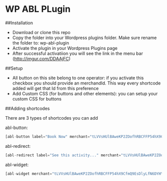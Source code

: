 # WP ABL PLugin

##Installation

* Download or clone this repo
* Copy the folder into your Wordpress plugins folder. Make sure rename the folder to: wp-abl-plugin
* Activate the plugin in your Wordpress Plugins page
* After successful activatiion you will see the link in the menu bar (http://imgur.com/DDAAjFC)

##Setup

* All button on this site belong to one operator: if you activate this checkbox you should provide an merchandId. 
This way every shortcode added will get that Id from this preference
* Add Custom CSS (for buttons and other elements): you can setup your custom CSS for buttons

##Adding shortcodes

There are 3 types of shortcodes you can add

abl-button:
```js 
[abl-button label="Book Now" merchant="tLVVsHUlBAweKP2ZOofhRBCFFP54hX9CfmQ9EsDlyLfN6DYHY5k8VzpuiUxjNO5L" activity="57336b293e6f0f447119987d" event="asdafasd_20170131012313" style="prettyButton"]
```
abl-redirect:
```js
[abl-redirect label="See this activity..." merchant="tLVVsHUlBAweKP2ZOofhRBCFFP54hX9CfmQ9EsDlyLfN6DYHY5k8VzpuiUxjNO5L" activity="57336b293e6f0f447119987d" event="asdafasd_20170131012313"]
```
abl-widget:
```js
[abl-widget merchant="tLVVsHUlBAweKP2ZOofhRBCFFP54hX9CfmQ9EsDlyLfN6DYHY5k8VzpuiUxjNO5L"]
```
